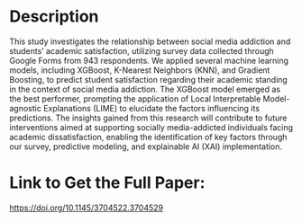 # Description
This study investigates the relationship between social media addiction and students’ academic satisfaction, utilizing survey data collected through Google Forms from 943 respondents. We applied several machine learning models, including XGBoost, K-Nearest Neighbors (KNN), and Gradient Boosting, to predict student satisfaction regarding their academic standing in the context of social media addiction. The XGBoost model emerged as the best performer, prompting the application of Local Interpretable Model-agnostic Explanations (LIME) to elucidate the factors influencing its predictions. The insights gained from this research will contribute to future interventions aimed at supporting socially media-addicted individuals facing academic dissatisfaction, enabling the identification of key factors through our survey, predictive modeling, and explainable AI (XAI) implementation.

# Link to Get the Full Paper: 
https://doi.org/10.1145/3704522.3704529
